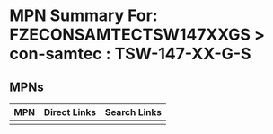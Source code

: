 



# MPN Summary For: FZECONSAMTECTSW147XXGS > con-samtec : TSW-147-XX-G-S

## MPNs
  

|MPN|Direct Links|Search Links|
| :--- | :--- | :--- |
||||
